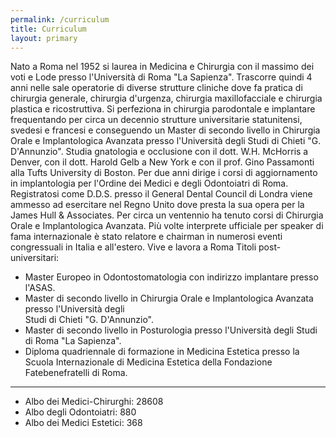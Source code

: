 ```yaml
---
permalink: /curriculum
title: Curriculum
layout: primary
---
```


Nato a Roma nel 1952 si laurea in Medicina e Chirurgia con il massimo dei voti e Lode presso l'Università di Roma "La Sapienza".
Trascorre quindi 4 anni nelle sale operatorie di diverse strutture cliniche dove fa pratica di
chirurgia generale, chirurgia d'urgenza, chirurgia maxillofacciale e chirurgia plastica e
ricostruttiva.
Si perfeziona in chirurgia parodontale e implantare frequentando per circa un decennio strutture universitarie statunitensi, svedesi e francesi e conseguendo un Master di secondo livello in Chirurgia Orale e Implantologica Avanzata presso l'Università degli Studi di Chieti "G. D'Annunzio".
Studia gnatologia e occlusione con il dott. W.H. McHorris a Denver, con il dott. Harold Gelb a New York e con il prof. Gino Passamonti alla Tufts University di Boston.
Per due anni dirige i corsi di aggiornamento in implantologia per l'Ordine dei Medici e degli Odontoiatri di Roma.
Registratosi come D.D.S. presso il General Dental Council di Londra viene ammesso ad esercitare nel Regno Unito dove presta la sua opera per la James Hull & Associates.
Per circa un ventennio ha tenuto corsi di Chirurgia Orale e Implantologica Avanzata.
Più volte interprete ufficiale per speaker di fama internazionale è stato relatore e chairman in numerosi eventi congressuali in Italia e all'estero.
Vive e lavora a Roma
Titoli post-universitari:
* Master Europeo in Odontostomatologia con indirizzo implantare presso l'ASAS.
* Master di secondo livello in Chirurgia Orale e Implantologica Avanzata presso l'Università degli  
  Studi di Chieti "G. D'Annunzio".
* Master di secondo livello in Posturologia presso l'Università degli Studi di Roma "La Sapienza".
* Diploma quadriennale di formazione in Medicina Estetica presso la Scuola Internazionale di
  Medicina Estetica della Fondazione Fatebenefratelli di Roma.

---

* Albo dei Medici-Chirurghi: 28608
* Albo degli Odontoiatri: 880
* Albo dei Medici Estetici: 368
